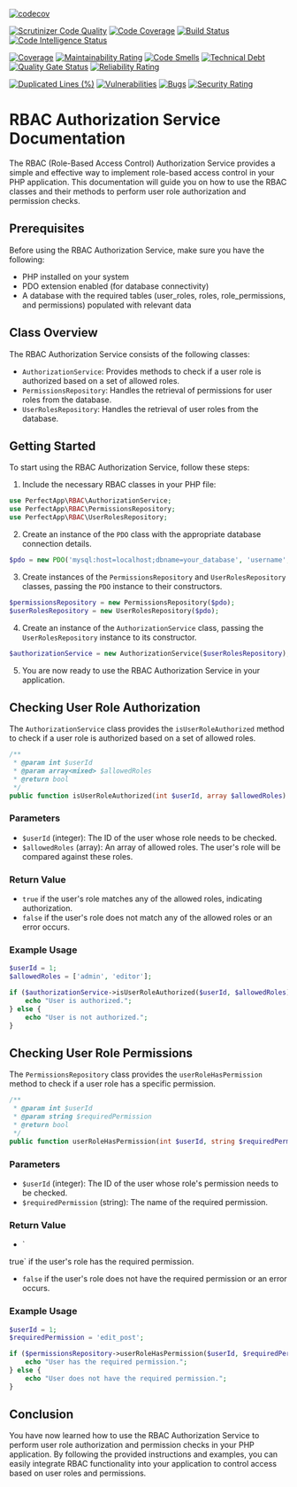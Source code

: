 [![codecov](https://codecov.io/gh/benanamen/perfect-rbac/branch/master/graph/badge.svg?token=1tzaTyYdlj)](https://codecov.io/gh/benanamen/perfect-rbac)

[![Scrutinizer Code Quality](https://scrutinizer-ci.com/g/benanamen/perfect-rbac/badges/quality-score.png?b=master)](https://scrutinizer-ci.com/g/benanamen/perfect-rbac/?branch=master)
[![Code Coverage](https://scrutinizer-ci.com/g/benanamen/perfect-rbac/badges/coverage.png?b=master)](https://scrutinizer-ci.com/g/benanamen/perfect-rbac/?branch=master)
[![Build Status](https://scrutinizer-ci.com/g/benanamen/perfect-rbac/badges/build.png?b=master)](https://scrutinizer-ci.com/g/benanamen/perfect-rbac/build-status/master)
[![Code Intelligence Status](https://scrutinizer-ci.com/g/benanamen/perfect-rbac/badges/code-intelligence.svg?b=master)](https://scrutinizer-ci.com/code-intelligence)

[![Coverage](https://sonarcloud.io/api/project_badges/measure?project=benanamen_perfect-rbac&metric=coverage)](https://sonarcloud.io/summary/new_code?id=benanamen_perfect-rbac)
[![Maintainability Rating](https://sonarcloud.io/api/project_badges/measure?project=benanamen_perfect-rbac&metric=sqale_rating)](https://sonarcloud.io/summary/new_code?id=benanamen_perfect-rbac)
[![Code Smells](https://sonarcloud.io/api/project_badges/measure?project=benanamen_perfect-rbac&metric=code_smells)](https://sonarcloud.io/summary/new_code?id=benanamen_perfect-rbac)
[![Technical Debt](https://sonarcloud.io/api/project_badges/measure?project=benanamen_perfect-rbac&metric=sqale_index)](https://sonarcloud.io/summary/new_code?id=benanamen_perfect-rbac)
[![Quality Gate Status](https://sonarcloud.io/api/project_badges/measure?project=benanamen_perfect-rbac&metric=alert_status)](https://sonarcloud.io/summary/new_code?id=benanamen_perfect-rbac)
[![Reliability Rating](https://sonarcloud.io/api/project_badges/measure?project=benanamen_perfect-rbac&metric=reliability_rating)](https://sonarcloud.io/summary/new_code?id=benanamen_perfect-rbac)

[![Duplicated Lines (%)](https://sonarcloud.io/api/project_badges/measure?project=benanamen_perfect-rbac&metric=duplicated_lines_density)](https://sonarcloud.io/summary/new_code?id=benanamen_perfect-rbac)
[![Vulnerabilities](https://sonarcloud.io/api/project_badges/measure?project=benanamen_perfect-rbac&metric=vulnerabilities)](https://sonarcloud.io/summary/new_code?id=benanamen_perfect-rbac)
[![Bugs](https://sonarcloud.io/api/project_badges/measure?project=benanamen_perfect-rbac&metric=bugs)](https://sonarcloud.io/summary/new_code?id=benanamen_perfect-rbac)
[![Security Rating](https://sonarcloud.io/api/project_badges/measure?project=benanamen_perfect-rbac&metric=security_rating)](https://sonarcloud.io/summary/new_code?id=benanamen_perfect-rbac)

# RBAC Authorization Service Documentation

The RBAC (Role-Based Access Control) Authorization Service provides a simple and effective way to implement role-based access control in your PHP application. This documentation will guide you on how to use the RBAC classes and their methods to perform user role authorization and permission checks.

## Prerequisites

Before using the RBAC Authorization Service, make sure you have the following:

- PHP installed on your system
- PDO extension enabled (for database connectivity)
- A database with the required tables (user_roles, roles, role_permissions, and permissions) populated with relevant data

## Class Overview

The RBAC Authorization Service consists of the following classes:

- `AuthorizationService`: Provides methods to check if a user role is authorized based on a set of allowed roles.
- `PermissionsRepository`: Handles the retrieval of permissions for user roles from the database.
- `UserRolesRepository`: Handles the retrieval of user roles from the database.

## Getting Started

To start using the RBAC Authorization Service, follow these steps:

1. Include the necessary RBAC classes in your PHP file:

```php
use PerfectApp\RBAC\AuthorizationService;
use PerfectApp\RBAC\PermissionsRepository;
use PerfectApp\RBAC\UserRolesRepository;
```

2. Create an instance of the `PDO` class with the appropriate database connection details.

```php
$pdo = new PDO('mysql:host=localhost;dbname=your_database', 'username', 'password');
```

3. Create instances of the `PermissionsRepository` and `UserRolesRepository` classes, passing the `PDO` instance to their constructors.

```php
$permissionsRepository = new PermissionsRepository($pdo);
$userRolesRepository = new UserRolesRepository($pdo);
```

4. Create an instance of the `AuthorizationService` class, passing the `UserRolesRepository` instance to its constructor.

```php
$authorizationService = new AuthorizationService($userRolesRepository);
```

5. You are now ready to use the RBAC Authorization Service in your application.

## Checking User Role Authorization

The `AuthorizationService` class provides the `isUserRoleAuthorized` method to check if a user role is authorized based on a set of allowed roles.

```php
/**
 * @param int $userId
 * @param array<mixed> $allowedRoles
 * @return bool
 */
public function isUserRoleAuthorized(int $userId, array $allowedRoles): bool
```

### Parameters

- `$userId` (integer): The ID of the user whose role needs to be checked.
- `$allowedRoles` (array): An array of allowed roles. The user's role will be compared against these roles.

### Return Value

- `true` if the user's role matches any of the allowed roles, indicating authorization.
- `false` if the user's role does not match any of the allowed roles or an error occurs.

### Example Usage

```php
$userId = 1;
$allowedRoles = ['admin', 'editor'];

if ($authorizationService->isUserRoleAuthorized($userId, $allowedRoles)) {
    echo "User is authorized.";
} else {
    echo "User is not authorized.";
}
```

## Checking User Role Permissions

The `PermissionsRepository` class provides the `userRoleHasPermission` method to check if a user role has a specific permission.

```php
/**
 * @param int $userId
 * @param string $requiredPermission
 * @return bool
 */
public function userRoleHasPermission(int $userId, string $requiredPermission): bool
```

### Parameters

- `$userId` (integer): The ID of the user whose role's permission needs to be checked.
- `$requiredPermission` (string): The name of the required permission.

### Return Value

- `

true` if the user's role has the required permission.
- `false` if the user's role does not have the required permission or an error occurs.

### Example Usage

```php
$userId = 1;
$requiredPermission = 'edit_post';

if ($permissionsRepository->userRoleHasPermission($userId, $requiredPermission)) {
    echo "User has the required permission.";
} else {
    echo "User does not have the required permission.";
}
```

## Conclusion

You have now learned how to use the RBAC Authorization Service to perform user role authorization and permission checks in your PHP application. By following the provided instructions and examples, you can easily integrate RBAC functionality into your application to control access based on user roles and permissions.